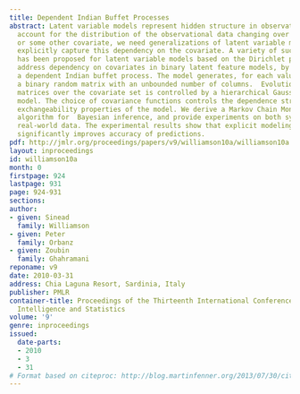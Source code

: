 ```yaml
---
title: Dependent Indian Buffet Processes
abstract: Latent variable models represent hidden structure in observational data.To
  account for the distribution of the observational data changing over time, space
  or some other covariate, we need generalizations of latent variable models that
  explicitly capture this dependency on the covariate. A variety of such generalizations
  has been proposed for latent variable models based on the Dirichlet process. We
  address dependency on covariates in binary latent feature models, by introducing
  a dependent Indian buffet process. The model generates, for each value of the covariate,
  a binary random matrix with an unbounded number of columns.  Evolution of the binary
  matrices over the covariate set is controlled by a hierarchical Gaussian process
  model. The choice of covariance functions controls the dependence structure and
  exchangeability properties of the model. We derive a Markov Chain Monte Carlo sampling
  algorithm for  Bayesian inference, and provide experiments on both synthetic and
  real-world data. The experimental results show that explicit modeling of dependencies
  significantly improves accuracy of predictions.
pdf: http://jmlr.org/proceedings/papers/v9/williamson10a/williamson10a.pdf
layout: inproceedings
id: williamson10a
month: 0
firstpage: 924
lastpage: 931
page: 924-931
sections: 
author:
- given: Sinead
  family: Williamson
- given: Peter
  family: Orbanz
- given: Zoubin
  family: Ghahramani
reponame: v9
date: 2010-03-31
address: Chia Laguna Resort, Sardinia, Italy
publisher: PMLR
container-title: Proceedings of the Thirteenth International Conference on Artificial
  Intelligence and Statistics
volume: '9'
genre: inproceedings
issued:
  date-parts:
  - 2010
  - 3
  - 31
# Format based on citeproc: http://blog.martinfenner.org/2013/07/30/citeproc-yaml-for-bibliographies/
---
```

